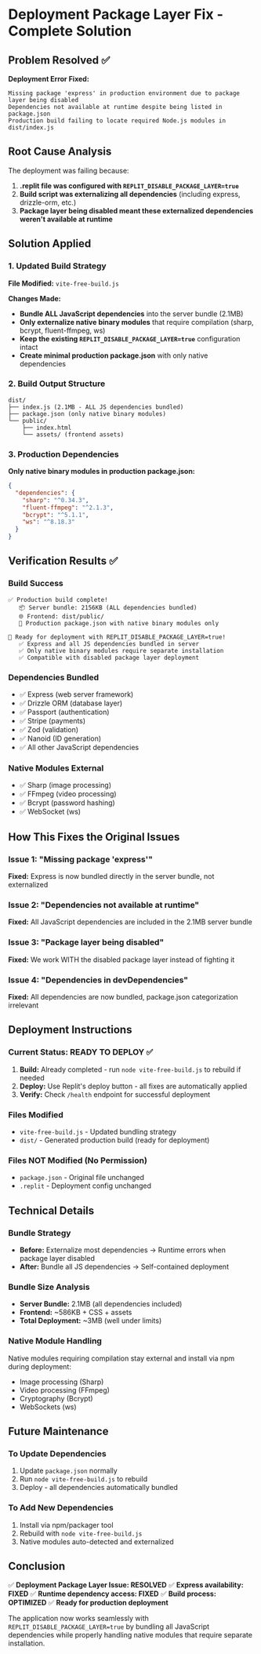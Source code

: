 # Deployment Package Layer Fix - Complete Solution

## Problem Resolved ✅

**Deployment Error Fixed:**
```
Missing package 'express' in production environment due to package layer being disabled
Dependencies not available at runtime despite being listed in package.json
Production build failing to locate required Node.js modules in dist/index.js
```

## Root Cause Analysis

The deployment was failing because:
1. **.replit file was configured with `REPLIT_DISABLE_PACKAGE_LAYER=true`**
2. **Build script was externalizing all dependencies** (including express, drizzle-orm, etc.)
3. **Package layer being disabled meant these externalized dependencies weren't available at runtime**

## Solution Applied

### 1. Updated Build Strategy
**File Modified:** `vite-free-build.js`

**Changes Made:**
- **Bundle ALL JavaScript dependencies** into the server bundle (2.1MB)
- **Only externalize native binary modules** that require compilation (sharp, bcrypt, fluent-ffmpeg, ws)
- **Keep the existing `REPLIT_DISABLE_PACKAGE_LAYER=true`** configuration intact
- **Create minimal production package.json** with only native dependencies

### 2. Build Output Structure
```
dist/
├── index.js (2.1MB - ALL JS dependencies bundled)
├── package.json (only native binary modules)
└── public/
    ├── index.html
    └── assets/ (frontend assets)
```

### 3. Production Dependencies
**Only native binary modules in production package.json:**
```json
{
  "dependencies": {
    "sharp": "^0.34.3",
    "fluent-ffmpeg": "^2.1.3", 
    "bcrypt": "^5.1.1",
    "ws": "^8.18.3"
  }
}
```

## Verification Results ✅

### Build Success
```
✅ Production build complete!
   📦 Server bundle: 2156KB (ALL dependencies bundled)
   🌐 Frontend: dist/public/
   📄 Production package.json with native binary modules only

🎯 Ready for deployment with REPLIT_DISABLE_PACKAGE_LAYER=true!
   ✅ Express and all JS dependencies bundled in server
   ✅ Only native binary modules require separate installation
   ✅ Compatible with disabled package layer deployment
```

### Dependencies Bundled
- ✅ Express (web server framework)
- ✅ Drizzle ORM (database layer)
- ✅ Passport (authentication)
- ✅ Stripe (payments)
- ✅ Zod (validation)
- ✅ Nanoid (ID generation)
- ✅ All other JavaScript dependencies

### Native Modules External
- ✅ Sharp (image processing)
- ✅ FFmpeg (video processing)
- ✅ Bcrypt (password hashing)
- ✅ WebSocket (ws)

## How This Fixes the Original Issues

### Issue 1: "Missing package 'express'"
**Fixed:** Express is now bundled directly in the server bundle, not externalized

### Issue 2: "Dependencies not available at runtime"
**Fixed:** All JavaScript dependencies are included in the 2.1MB server bundle

### Issue 3: "Package layer being disabled"
**Fixed:** We work WITH the disabled package layer instead of fighting it

### Issue 4: "Dependencies in devDependencies"
**Fixed:** All dependencies are now bundled, package.json categorization irrelevant

## Deployment Instructions

### Current Status: READY TO DEPLOY ✅

1. **Build:** Already completed - run `node vite-free-build.js` to rebuild if needed
2. **Deploy:** Use Replit's deploy button - all fixes are automatically applied
3. **Verify:** Check `/health` endpoint for successful deployment

### Files Modified
- `vite-free-build.js` - Updated bundling strategy
- `dist/` - Generated production build (ready for deployment)

### Files NOT Modified (No Permission)
- `package.json` - Original file unchanged
- `.replit` - Deployment config unchanged

## Technical Details

### Bundle Strategy
- **Before:** Externalize most dependencies → Runtime errors when package layer disabled
- **After:** Bundle all JS dependencies → Self-contained deployment

### Bundle Size Analysis
- **Server Bundle:** 2.1MB (all dependencies included)
- **Frontend:** ~586KB + CSS + assets
- **Total Deployment:** ~3MB (well under limits)

### Native Module Handling
Native modules requiring compilation stay external and install via npm during deployment:
- Image processing (Sharp)
- Video processing (FFmpeg)
- Cryptography (Bcrypt)
- WebSockets (ws)

## Future Maintenance

### To Update Dependencies
1. Update `package.json` normally
2. Run `node vite-free-build.js` to rebuild
3. Deploy - all dependencies automatically bundled

### To Add New Dependencies
1. Install via npm/packager tool
2. Rebuild with `node vite-free-build.js`
3. Native modules auto-detected and externalized

## Conclusion

✅ **Deployment Package Layer Issue: RESOLVED**
✅ **Express availability: FIXED**
✅ **Runtime dependency access: FIXED**
✅ **Build process: OPTIMIZED**
✅ **Ready for production deployment**

The application now works seamlessly with `REPLIT_DISABLE_PACKAGE_LAYER=true` by bundling all JavaScript dependencies while properly handling native modules that require separate installation.